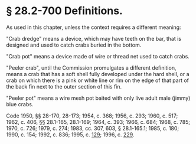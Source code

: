 # § 28.2-700 Definitions.

<p>As used in this chapter, unless the context requires a different meaning:</p><p>"Crab dredge" means a device, which may have teeth on the bar, that is designed and used to catch crabs buried in the bottom.</p><p>"Crab pot" means a device made of wire or thread net used to catch crabs.</p><p>"Peeler crab", until the Commission promulgates a different definition, means a crab that has a soft shell fully developed under the hard shell, or a crab on which there is a pink or white line or rim on the edge of that part of the back fin next to the outer section of this fin.</p><p>"Peeler pot" means a wire mesh pot baited with only live adult male (jimmy) blue crabs.</p><p>Code 1950, §§ 28-170, 28-173; 1954, c. 368; 1956, c. 293; 1960, c. 517; 1962, c. 406, §§ 28.1-165, 28.1-169; 1964, c. 393; 1966, c. 684; 1968, c. 785; 1970, c. 726; 1979, c. 274; 1983, cc. 307, 603, § 28.1-165.1; 1985, c. 180; 1990, c. 154; 1992, c. 836; 1995, c. <a href='http://lis.virginia.gov/cgi-bin/legp604.exe?951+ful+CHAP0129'>129</a>; 1996, c. <a href='http://lis.virginia.gov/cgi-bin/legp604.exe?961+ful+CHAP0229'>229</a>.</p>